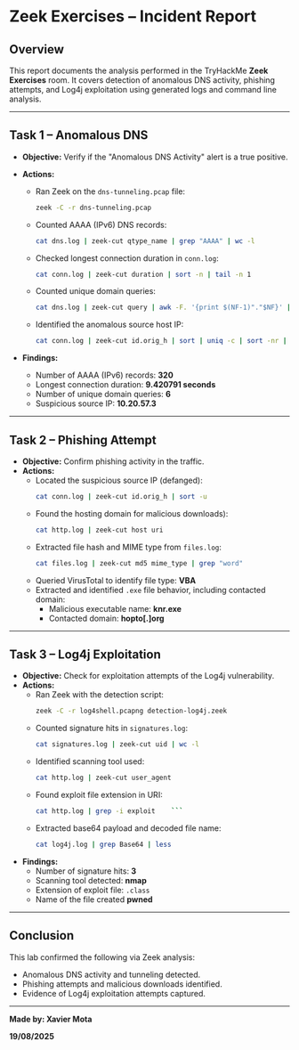 # Zeek Exercises – Incident Report

## Overview  
This report documents the analysis performed in the TryHackMe **Zeek Exercises** room. It covers detection of anomalous DNS activity, phishing attempts, and Log4j exploitation using generated logs and command line analysis.

---

## Task 1 – Anomalous DNS

- **Objective:** Verify if the "Anomalous DNS Activity" alert is a true positive.
- **Actions:**
  - Ran Zeek on the `dns-tunneling.pcap` file:
    ```bash
    zeek -C -r dns-tunneling.pcap
    ```
  - Counted AAAA (IPv6) DNS records:
    ```bash
    cat dns.log | zeek-cut qtype_name | grep "AAAA" | wc -l
    ```
  - Checked longest connection duration in `conn.log`:
    ```bash
    cat conn.log | zeek-cut duration | sort -n | tail -n 1
    ```
  - Counted unique domain queries:
    ```bash
    cat dns.log | zeek-cut query | awk -F. '{print $(NF-1)"."$NF}' | sort -u | wc -l
    ```
  - Identified the anomalous source host IP:
    ```bash
    cat conn.log | zeek-cut id.orig_h | sort | uniq -c | sort -nr | head -n 1
    ```

- **Findings:**
  - Number of AAAA (IPv6) records: **320**
  - Longest connection duration: **9.420791 seconds**
  - Number of unique domain queries: **6**
  - Suspicious source IP: **10.20.57.3**

---

## Task 2 – Phishing Attempt

- **Objective:** Confirm phishing activity in the traffic.
- **Actions:**
  - Located the suspicious source IP (defanged):
    ```bash
    cat conn.log | zeek-cut id.orig_h | sort -u
    ```
  - Found the hosting domain for malicious downloads):
    ```bash
    cat http.log | zeek-cut host uri
    ```
  - Extracted file hash and MIME type from `files.log`:
    ```bash
    cat files.log | zeek-cut md5 mime_type | grep "word"
    ```
  - Queried VirusTotal to identify file type: **VBA**
  - Extracted and identified `.exe` file behavior, including contacted domain:
    - Malicious executable name: **knr.exe**
    - Contacted domain: **hopto[.]org**

---

## Task 3 – Log4j Exploitation

- **Objective:** Check for exploitation attempts of the Log4j vulnerability.
- **Actions:**
  - Ran Zeek with the detection script:
    ```bash
    zeek -C -r log4shell.pcapng detection-log4j.zeek
    ```
  - Counted signature hits in `signatures.log`:
    ```bash
    cat signatures.log | zeek-cut uid | wc -l
    ```
  - Identified scanning tool used:
    ```bash
    cat http.log | zeek-cut user_agent
    ```
  - Found exploit file extension in URI:
    ```bash
    cat http.log | grep -i exploit    ```
  - Extracted base64 payload and decoded file name:
    ```bash
    cat log4j.log | grep Base64 | less

- **Findings:**
  - Number of signature hits: **3**
  - Scanning tool detected: **nmap**
  - Extension of exploit file: `.class`
  - Name of the file created **pwned**

---

## Conclusion  

This lab confirmed the following via Zeek analysis:

- Anomalous DNS activity and tunneling detected.
- Phishing attempts and malicious downloads identified.
- Evidence of Log4j exploitation attempts captured.
---

**Made by: Xavier Mota**

**19/08/2025**
